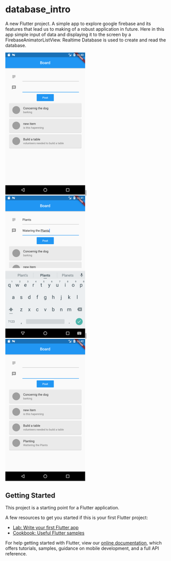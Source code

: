 # database_intro

A new Flutter project.
A simple app to explore google firebase and its features that lead us to making of a robust application in future.
Here in this app simple input of data and displaying it to the screen by a FirebaseAnimatorListView.
Realtime Database is used to create and read the database.

<img src ="screenshot/1.png" width="250">|<img src ="screenshot/2.png" width="250">|<img src ="screenshot/3.png" width="250">


## Getting Started

This project is a starting point for a Flutter application.

A few resources to get you started if this is your first Flutter project:

- [Lab: Write your first Flutter app](https://flutter.dev/docs/get-started/codelab)
- [Cookbook: Useful Flutter samples](https://flutter.dev/docs/cookbook)

For help getting started with Flutter, view our
[online documentation](https://flutter.dev/docs), which offers tutorials,
samples, guidance on mobile development, and a full API reference.
